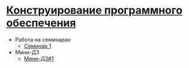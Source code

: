 # [Конструирование программного обеспечения](https://www.hse.ru/ba/se/courses/966801921.html)

- Работа на семинарах
  - [Семинар 1](sem01/)
- Мини-ДЗ
  - [Мини-ДЗ#1](MiniHw1/)
